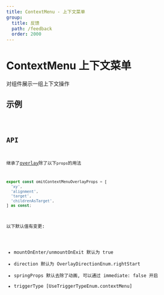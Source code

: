 ```yaml
---
title: ContextMenu - 上下文菜单
group:
  title: 反馈
  path: /feedback
  order: 2000
---
```


# ContextMenu 上下文菜单

对组件展示一组上下文操作

## 示例

<code src="./demo.tsx" />

## API

继承了[overlay](/docs/feedback/overlay)除了以下`props`的用法

```ts
export const omitContextMenuOverlayProps = [
  'xy',
  'alignment',
  'target',
  'childrenAsTarget',
] as const;
```

以下默认值有变更:

- mountOnEnter/unmountOnExit 默认为 true
- direction 默认为 OverlayDirectionEnum.rightStart
- springProps 默认去除了动画, 可以通过 immediate: false 开启
- triggerType [UseTriggerTypeEnum.contextMenu]
